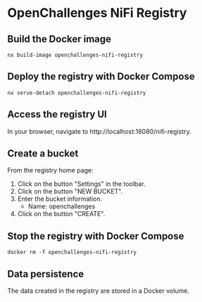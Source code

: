 # OpenChallenges NiFi Registry

## Build the Docker image

```console
nx build-image openchallenges-nifi-registry
```

## Deploy the registry with Docker Compose

```console
nx serve-detach openchallenges-nifi-registry
```

## Access the registry UI

In your browser, navigate to http://localhost:18080/nifi-registry.

## Create a bucket

From the registry home page:

1. Click on the button "Settings" in the toolbar.
2. Click on the button "NEW BUCKET".
3. Enter the bucket information.
   - Name: openchallenges
4. Click on the button "CREATE".

## Stop the registry with Docker Compose

```console
docker rm -f openchallenges-nifi-registry
```

## Data persistence

The data created in the registry are stored in a Docker volume.
